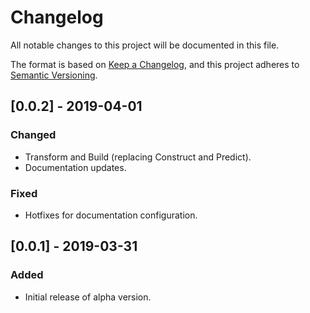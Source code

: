 # Changelog
All notable changes to this project will be documented in this file.

The format is based on [Keep a Changelog](https://keepachangelog.com/en/1.0.0/),
and this project adheres to [Semantic Versioning](https://semver.org/spec/v2.0.0.html).

[//]: # (BEGIN)

## \[0.0.2\] - 2019-04-01

### Changed

- Transform and Build (replacing Construct and Predict).
- Documentation updates.


### Fixed

- Hotfixes for documentation configuration.


## \[0.0.1\] - 2019-03-31

### Added

- Initial release of alpha version.
